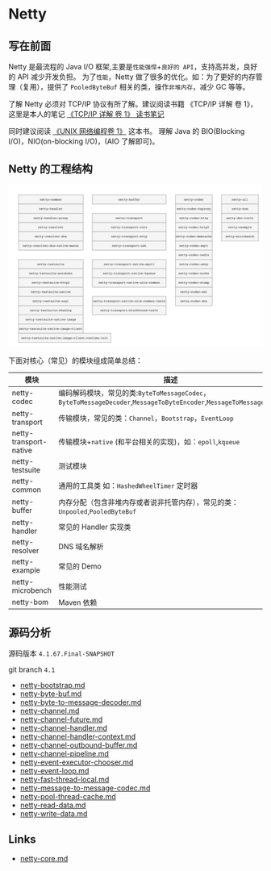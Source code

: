# Netty

## 写在前面

Netty 是最流程的 Java I/O 框架,主要是`性能强悍`+`良好的 API`，支持高并发，良好的 API 减少开发负担。
为了`性能`，Netty 做了很多的优化。如：为了更好的内存管理（复用），提供了 `PooledByteBuf` 相关的类，操作`非堆内存`，减少 GC 等等。

了解 Netty 必须对 TCP/IP 协议有所了解。建议阅读书籍 《TCP/IP 详解 卷 1》，这里是本人的笔记 [《TCP/IP 详解 卷 1》 读书笔记](https://github.com/web1992/read/blob/main/tcp-ip/TCP-IP-%E8%AF%A6%E8%A7%A3-%E5%8D%B71/readme.md)

同时建议阅读 [《UNIX 网络编程卷 1》](https://github.com/web1992/read/tree/main/tcp-ip/Unix%E7%BD%91%E7%BB%9C%E7%BC%96%E7%A8%8B-%E5%8D%B71/readme.md) 这本书。
理解 Java 的 BIO(Blocking I/O)，NIO(on-blocking I/O)，(AIO 了解即可)。

## Netty 的工程结构

![netty-4.1-modules.png](./images/netty-4.1-modules.png)

下面对核心（常见）的模块组成简单总结：

| 模块                   | 描述                                                                                                               |
| ---------------------- | ------------------------------------------------------------------------------------------------------------------ |
| netty-codec            | 编码解码模块，常见的类:`ByteToMessageCodec`，`ByteToMessageDecoder`,`MessageToByteEncoder`,`MessageToMessageCodec` |
| netty-transport        | 传输模块，常见的类：`Channel`，`Bootstrap`，`EventLoop`                                                            |
| netty-transport-native | 传输模块+`native` (和平台相关的实现)，如：`epoll`,`kqueue`                                                         |
| netty-testsuite        | 测试模块                                                                                                           |
| netty-common           | 通用的工具类 如：`HashedWheelTimer` 定时器                                                                         |
| netty-buffer           | 内存分配（包含非堆内存或者说非托管内存），常见的类：`Unpooled`,`PooledByteBuf`                                     |
| netty-handler          | 常见的 Handler 实现类                                                                                              |
| netty-resolver         | DNS 域名解析                                                                                                       |
| netty-example          | 常见的 Demo                                                                                                        |
| netty-microbench       | 性能测试                                                                                                           |
| netty-bom              | Maven 依赖                                                                                                         |

## 源码分析

源码版本 `4.1.67.Final-SNAPSHOT`

git branch `4.1`

- [netty-bootstrap.md](netty-bootstrap.md)
- [netty-byte-buf.md](netty-byte-buf.md)
- [netty-byte-to-message-decoder.md](netty-byte-to-message-decoder.md)
- [netty-channel.md](netty-channel.md)
- [netty-channel-future.md](netty-channel-future.md)
- [netty-channel-handler.md](netty-channel-handler.md)
- [netty-channel-handler-context.md](netty-channel-handler-context.md)
- [netty-channel-outbound-buffer.md](netty-channel-outbound-buffer.md)
- [netty-channel-pipeline.md](netty-channel-pipeline.md)
- [netty-event-executor-chooser.md](netty-event-executor-chooser.md)
- [netty-event-loop.md](netty-event-loop.md)
- [netty-fast-thread-local.md](netty-fast-thread-local.md)
- [netty-message-to-message-codec.md](netty-message-to-message-codec.md)
- [netty-pool-thread-cache.md](netty-pool-thread-cache.md)
- [netty-read-data.md](netty-read-data.md)
- [netty-write-data.md](netty-write-data.md)

## Links

- [netty-core.md](netty-core.md)
